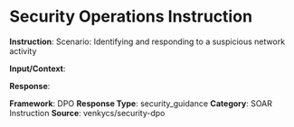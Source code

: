 # Security Operations Instruction

**Instruction**: Scenario: Identifying and responding to a suspicious network activity

**Input/Context**: 

**Response**: 

**Framework**: DPO
**Response Type**: security_guidance
**Category**: SOAR Instruction
**Source**: venkycs/security-dpo
